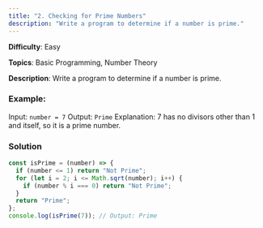 ```yaml
---
title: "2. Checking for Prime Numbers"
description: "Write a program to determine if a number is prime."
---
```


**Difficulty**: Easy

**Topics**: Basic Programming, Number Theory

**Description**: Write a program to determine if a number is prime.

### Example:

Input: `number = 7`
Output: `Prime`
Explanation: 7 has no divisors other than 1 and itself, so it is a prime number.

### Solution

```javascript
const isPrime = (number) => {
  if (number <= 1) return "Not Prime";
  for (let i = 2; i <= Math.sqrt(number); i++) {
    if (number % i === 0) return "Not Prime";
  }
  return "Prime";
};
console.log(isPrime(7)); // Output: Prime
```
